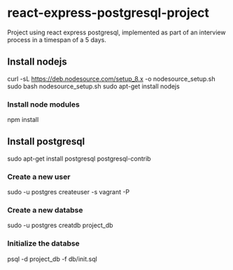 # react-express-postgresql-project

Project using react express postgresql, implemented as part of an interview process in a timespan of a 5 days.

## Install nodejs

curl -sL https://deb.nodesource.com/setup_8.x -o nodesource_setup.sh
sudo bash nodesource_setup.sh
sudo apt-get install nodejs

### Install node modules

npm install

## Install postgresql

sudo apt-get install postgresql postgresql-contrib

### Create a new user

sudo -u postgres createuser -s vagrant -P

### Create a new databse

sudo -u postgres creatdb project_db

### Initialize the databse

psql -d project_db -f db/init.sql




